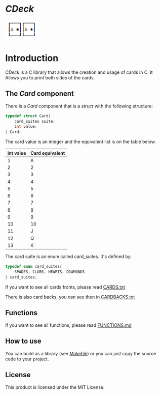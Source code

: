 # *CDeck*

![CDeck](cdeck.png)

# Introduction

*CDeck* is a C library that allows the creation and usage of cards in C. It Allows you to print both sides of the cards.



## The *Card* component

There is a *Card* component that is a *struct* with the following structure:

```C
typedef struct Card{
    card_suites suite;
    int value;
} Card;
```



The card value is an integer and the equivalent list is on the table below.

| int value | Card equivalent |
| --------- | --------------- |
| 1         | A               |
| 2         | 2               |
| 3         | 3               |
| 4         | 4               |
| 5         | 5               |
| 6         | 6               |
| 7         | 7               |
| 8         | 8               |
| 9         | 9               |
| 10        | 10              |
| 11        | J               |
| 12        | Q               |
| 13        | K               |



The card suite is an enum called card_suites. It's defined by:

```C
typedef enum card_suites{
    SPADES, CLUBS, HEARTS, DIAMONDS
} card_suites;
```



If you want to see all cards fronts, please read [CARDS.txt](CARDS.txt)

There is also card backs, you can see then in [CARDBACKS.txt](CARDBACKS.txt)



## Functions

If you want to see all functions, please read [FUNCTIONS.md](FUNCTIONS.md)



## How to use

You can build as a library (see [Makefile](Makefile)) or you can just copy the source code to your project.



## License

This product is licensed under the MIT License.
